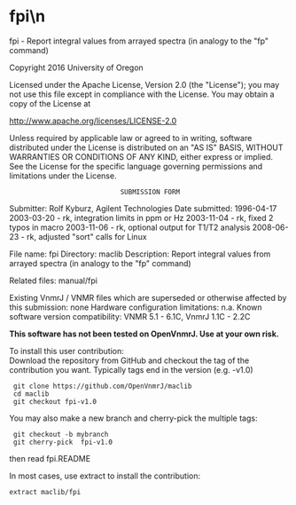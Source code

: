 # fpi\n
 fpi - Report integral values from arrayed spectra (in analogy to the "fp"
 command)

 Copyright 2016 University of Oregon

 Licensed under the Apache License, Version 2.0 (the "License");
 you may not use this file except in compliance with the License.
 You may obtain a copy of the License at

   http://www.apache.org/licenses/LICENSE-2.0

 Unless required by applicable law or agreed to in writing, software
 distributed under the License is distributed on an "AS IS" BASIS,
 WITHOUT WARRANTIES OR CONDITIONS OF ANY KIND, either express or implied.
 See the License for the specific language governing permissions and
 limitations under the License.

                                SUBMISSION FORM

Submitter:      Rolf Kyburz, Agilent Technologies
Date submitted: 1996-04-17
                2003-03-20 - rk, integration limits in ppm or Hz
                2003-11-04 - rk, fixed 2 typos in macro
                2003-11-06 - rk, optional output for T1/T2 analysis
                2008-06-23 - rk, adjusted "sort" calls for Linux

File name:      fpi
Directory:      maclib
Description:    Report integral values from arrayed spectra (in analogy to
                the "fp" command)

Related files:  manual/fpi

Existing VnmrJ / VNMR files which are superseded or
otherwise affected by this submission:  none
Hardware configuration limitations:     n.a.
Known software version compatibility:   VNMR 5.1 - 6.1C, VnmrJ 1.1C - 2.2C

**This software has not been tested on OpenVnmrJ. Use at your own risk.**

To install this user contribution:  
Download the repository from GitHub and checkout the tag of the contribution you want.
Typically tags end in the version (e.g. -v1.0)

     git clone https://github.com/OpenVnmrJ/maclib  
     cd maclib  
     git checkout fpi-v1.0


You may also make a new branch and cherry-pick the multiple tags:  

     git checkout -b mybranch
     git cherry-pick  fpi-v1.0

then read fpi.README   

In most cases, use extract to install the contribution:  

    extract maclib/fpi